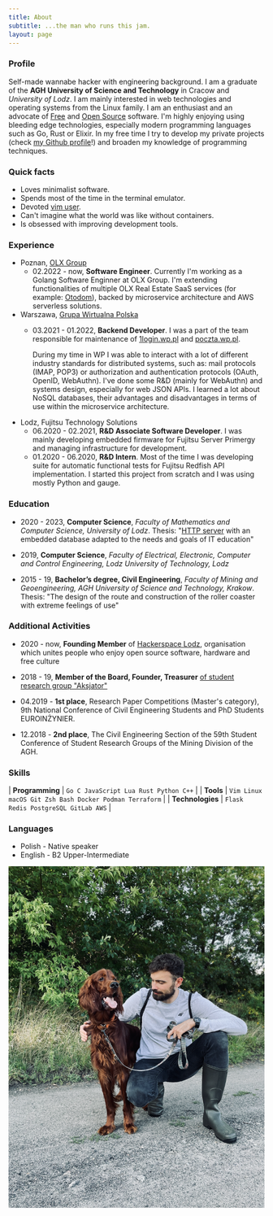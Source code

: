 ```yaml
---
title: About
subtitle: ...the man who runs this jam.
layout: page
---
```


### Profile

Self-made wannabe hacker with engineering background. I am a graduate of the
**AGH University of Science and Technology** in Cracow and *University of
Lodz*. I am mainly interested in web technologies and operating systems from
the Linux family. I am an enthusiast and an advocate of
[Free](https://en.wikipedia.org/wiki/Free_software) and [Open
Source](https://en.wikipedia.org/wiki/Open-source_software) software. I'm
highly enjoying using bleeding edge technologies, especially modern programming
languages such as Go, Rust or Elixir. In my free time I try to develop my
private projects (check [my Github profile](https://github.com/thinkofher)!)
and broaden my knowledge of programming techniques.

### Quick facts

- Loves minimalist software.
- Spends most of the time in the terminal emulator.
- Devoted
  [vim user](https://github.com/thinkofher/dotfiles/blob/main/.config/nvim/init.lua).
- Can't imagine what the world was like without containers.
- Is obsessed with improving development tools.

### Experience

- Poznan, [OLX Group](https://www.olxgroup.com/)
  - 02.2022 - now, **Software Engineer**. Currently I'm working as a Golang
    Software Enginner at OLX Group. I'm extending functionalities of multiple
    OLX Real Estate SaaS services (for example: [Otodom](https://otodom.pl)),
    backed by microservice architecture and AWS serverless solutions.
- Warszawa, [Grupa Wirtualna Polska](https://holding.wp.pl/en)
  - 03.2021 - 01.2022, **Backend Developer**. I was a part of the team
    responsible for maintenance of [1login.wp.pl](https://1login.wp.pl/) and
    [poczta.wp.pl](https://profil.wp.pl/).

    During my time in WP I was able to interact with a lot of different industry
    standards for distributed systems, such as: mail protocols (IMAP, POP3) or
    authorization and authentication protocols (OAuth, OpenID, WebAuthn). I've
    done some R&D (mainly for WebAuthn) and systems design, especially for web
    JSON APIs. I learned a lot about NoSQL databases, their advantages and
    disadvantages in terms of use within the microservice architecture.
- Lodz, Fujitsu Technology Solutions
  - 06.2020 - 02.2021, **R&D Associate Software Developer**. I was mainly
    developing embedded firmware for Fujitsu Server Primergy and managing
    infrastructure for development.
  - 01.2020 - 06.2020, **R&D Intern**. Most of the time I was developing suite
    for automatic functional tests for Fujitsu Redfish API implementation. I
    started this project from scratch and I was using mostly Python and gauge.

### Education

- 2020 - 2023, **Computer Science**, _Faculty of Mathematics and Computer
  Science, University of Lodz_. Thesis: "[HTTP server](https://code.hauru.club/okrzeja)
  with an embedded database adapted to the needs and goals of IT education"

- 2019, **Computer Science**, _Faculty of Electrical, Electronic, Computer and
  Control Engineering, Lodz University of Technology, Lodz_

- 2015 - 19, **Bachelor’s degree, Civil Engineering**, _Faculty of Mining and
  Geoengineering, AGH University of Science and Technology, Krakow_. Thesis:
  "The design of the route and construction of the roller coaster with extreme
  feelings of use"

### Additional Activities

- 2020 - now, **Founding Member** of
  [Hackerspace Lodz](https://github.com/hakierspejs/wiki/wiki/O-nas),
  organisation which unites people who enjoy open source software, hardware and
  free culture

- 2018 - 19, **Member of the Board, Founder, Treasurer**
  [of student research group "Aksjator"](https://www.facebook.com/aksjator/)

- 04.2019 - **1st place**, Research Paper Competitions (Master's category), 9th
  National Conference of Civil Engineering Students and PhD Students
  EUROINŻYNIER.

- 12.2018 - **2nd place**, The Civil Engineering Section of the 59th Student
  Conference of Student Research Groups of the Mining Division of the AGH.

### Skills

| **Programming**  | `Go C JavaScript Lua Rust Python C++`                  |
| **Tools**        | `Vim Linux macOS Git Zsh Bash Docker Podman Terraform` |
| **Technologies** | `Flask Redis PostgreSQL GitLab AWS`                    |

### Languages

- Polish - Native speaker
- English - B2 Upper-Intermediate

![me and hauru testing me new rubber wellingtons](assets/img/looking_cool_with_hauru.png)
